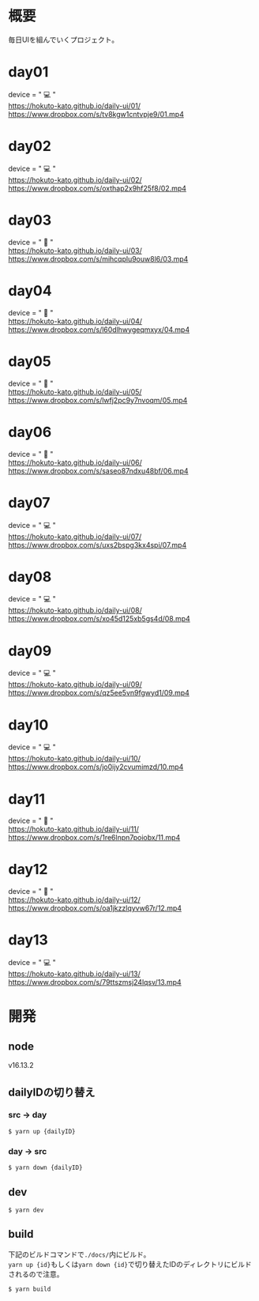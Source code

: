 
# 概要
毎日UIを組んでいくプロジェクト。

# day01
device = " 💻 "   
https://hokuto-kato.github.io/daily-ui/01/  
https://www.dropbox.com/s/tv8kgw1cntvpje9/01.mp4

# day02
device = " 💻 "   
https://hokuto-kato.github.io/daily-ui/02/  
https://www.dropbox.com/s/oxthap2x9hf25f8/02.mp4

# day03
device = " 📱 "   
https://hokuto-kato.github.io/daily-ui/03/  
https://www.dropbox.com/s/mihcqplu9ouw8l6/03.mp4

# day04
device = " 📱 "   
https://hokuto-kato.github.io/daily-ui/04/  
https://www.dropbox.com/s/l60dlhwygeqmxyx/04.mp4

# day05
device = " 📱 "   
https://hokuto-kato.github.io/daily-ui/05/  
https://www.dropbox.com/s/lwfj2pc9y7nvoqm/05.mp4

# day06
device = " 📱 "   
https://hokuto-kato.github.io/daily-ui/06/  
https://www.dropbox.com/s/saseo87ndxu48bf/06.mp4

# day07
device = " 💻 "   
https://hokuto-kato.github.io/daily-ui/07/  
https://www.dropbox.com/s/uxs2bspg3kx4spi/07.mp4

# day08
device = " 💻 "   
https://hokuto-kato.github.io/daily-ui/08/  
https://www.dropbox.com/s/xo45d125xb5gs4d/08.mp4

# day09
device = " 💻 "   
https://hokuto-kato.github.io/daily-ui/09/  
https://www.dropbox.com/s/qz5ee5vn9fgwyd1/09.mp4

# day10
device = " 💻 "   
https://hokuto-kato.github.io/daily-ui/10/  
https://www.dropbox.com/s/jo0ijy2cvumimzd/10.mp4

# day11
device = " 📱 "   
https://hokuto-kato.github.io/daily-ui/11/  
https://www.dropbox.com/s/1re6lnpn7poiobx/11.mp4

# day12
device = " 📱 "   
https://hokuto-kato.github.io/daily-ui/12/  
https://www.dropbox.com/s/oa1jkzzlqyvw67r/12.mp4

# day13
device = " 💻 "   
https://hokuto-kato.github.io/daily-ui/13/  
https://www.dropbox.com/s/79ttszmsj24lqsv/13.mp4

# 開発
## node
v16.13.2

## dailyIDの切り替え
### src → day
```
$ yarn up {dailyID}
```
### day → src
```
$ yarn down {dailyID}
```

## dev
```
$ yarn dev
```

## build
下記のビルドコマンドで`./docs/`内にビルド。  
`yarn up {id}`もしくは`yarn down {id}`で切り替えたIDのディレクトリにビルドされるので注意。
```
$ yarn build
```